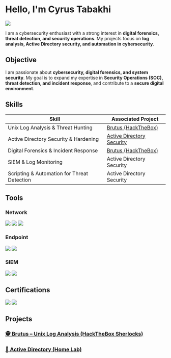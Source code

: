 # Hello, I'm Cyrus Tabakhi  
<a href="linkedin.com/in/cyrus-tabakhi-7893112b0/"><img src="https://img.shields.io/badge/-LinkedIn-0072b1?&style=for-the-badge&logo=linkedin&logoColor=white" /></a>  

I am a cybersecurity enthusiast with a strong interest in **digital forensics, threat detection, and security operations**. My projects focus on **log analysis, Active Directory security, and automation in cybersecurity**.

## Objective  
I am passionate about **cybersecurity, digital forensics, and system security**. My goal is to expand my expertise in **Security Operations (SOC), threat detection, and incident response**, and contribute to a **secure digital environment**.

## Skills  

| Skill                                         | Associated Project         |
|-----------------------------------------------|----------------------------|
| Unix Log Analysis & Threat Hunting           | <a href="https://github.com/tabakhic/Brutis-Lab/blob/main/README.md">Brutus (HackTheBox)</a> |
| Active Directory Security & Hardening        | <a href="https://github.com/tabakhic/Active-Directory-Lab/tree/main">Active Directory Security</a> |
| Digital Forensics & Incident Response        | <a href="https://github.com/tabakhic/Brutis-Lab/blob/main/README.md">Brutus (HackTheBox)</a> |
| SIEM & Log Monitoring                        | Active Directory Security |
| Scripting & Automation for Threat Detection  | Active Directory Security |

## Tools  

### Network  
<div>
    <img src="https://img.shields.io/badge/-Wireshark-1679A7?&style=for-the-badge&logo=Wireshark&logoColor=white" />
    <img src="https://img.shields.io/badge/-Suricata-EF3B2D?&style=for-the-badge&logo=Suricata&logoColor=white" />
    <img src="https://img.shields.io/badge/-Zeek-777BB4?&style=for-the-badge&logo=Zeek&logoColor=white" />
</div>  

### Endpoint  
<div>
    <img src="https://img.shields.io/badge/-Microsoft_Defender_for_Endpoint-00A4EF?&style=for-the-badge&logo=Microsoft&logoColor=white" />
    <img src="https://img.shields.io/badge/-Velociraptor-4B275F?&style=for-the-badge&logo=Velociraptor&logoColor=white" />
</div>  

### SIEM  
<div>
    <img src="https://img.shields.io/badge/-Microsoft_Sentinel-0078D4?&style=for-the-badge&logo=Microsoft&logoColor=white" />
    <img src="https://img.shields.io/badge/-Splunk-000000?&style=for-the-badge&logo=Splunk&logoColor=white" />
</div>  

## Certifications  
<div>
<img src="https://img.shields.io/badge/-Security%2B-FF0000?&style=for-the-badge&logo=CompTIA&logoColor=white" />
<img src="https://img.shields.io/badge/-Google_IT_Support-007ACC?&style=for-the-badge&logo=Google&logoColor=white" />
</div>  

## Projects  

### <a href="https://github.com/tabakhic/Brutis-Lab/blob/main/README.md">🕵️ Brutus – Unix Log Analysis (HackTheBox Sherlocks)  </a>
### <a href="https://github.com/tabakhic/Active-Directory-Lab/tree/main">🧪  Active Directory (Home Lab)  </a>
